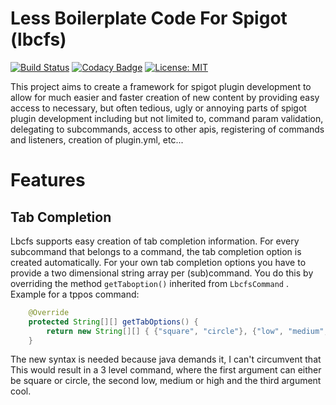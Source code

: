 # Less Boilerplate Code For Spigot (lbcfs)
[![Build Status](https://travis-ci.com/SeineEloquenz/lbcfs.svg?branch=master)](https://travis-ci.com/SeineEloquenz/lbcfs)
[![Codacy Badge](https://api.codacy.com/project/badge/Grade/85c77b4180894c749fe2ad2c1d2965b2)](https://www.codacy.com/app/alexander-linder/lbcfs?utm_source=github.com&amp;utm_medium=referral&amp;utm_content=SeineEloquenz/lbcfs&amp;utm_campaign=Badge_Grade)
[![License: MIT](https://img.shields.io/badge/License-MIT-yellow.svg)](https://opensource.org/licenses/MIT)

This project aims to create a framework for spigot plugin development to allow for much easier and faster
creation of new content by providing easy access to necessary, but often tedious, ugly or annoying parts of spigot
plugin development including but not limited to, command param validation, delegating to subcommands, access to other apis, registering of commands and listeners, creation of plugin.yml, etc...

# Features

## Tab Completion
Lbcfs supports easy creation of tab completion information. For every subcommand that belongs to a command, the tab
completion option is created automatically. For your own tab completion options you have to provide a two dimensional 
string array per (sub)command. You do this by overriding the method `getTaboption()` inherited from `LbcfsCommand` .
Example for a tppos command:
```java
    @Override
    protected String[][] getTabOptions() {
        return new String[][] { {"square", "circle"}, {"low", "medium", "high"}, {"cool"}};
    }
```
The new syntax is needed because java demands it, I can't circumvent that
This would result in a 3 level command, where the first argument can either be square or circle, the second low, medium
or high and the third argument cool.
